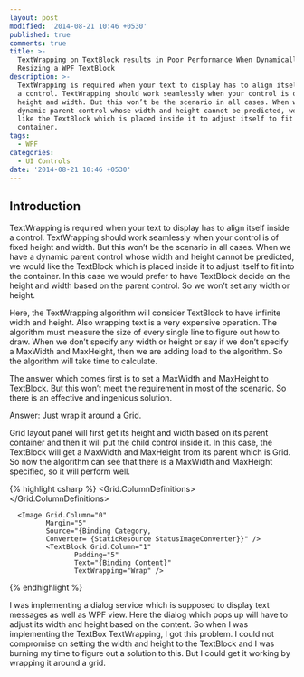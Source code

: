 ```yaml
---
layout: post
modified: '2014-08-21 10:46 +0530'
published: true
comments: true
title: >-
  TextWrapping on TextBlock results in Poor Performance When Dynamically
  Resizing a WPF TextBlock
description: >-
  TextWrapping is required when your text to display has to align itself inside
  a control. TextWrapping should work seamlessly when your control is of fixed
  height and width. But this won’t be the scenario in all cases. When we have a
  dynamic parent control whose width and height cannot be predicted, we would
  like the TextBlock which is placed inside it to adjust itself to fit into the
  container.
tags:
  - WPF
categories:
  - UI Controls
date: '2014-08-21 10:46 +0530'
---
```

## Introduction

  TextWrapping is required when your text to display has to align itself inside a control. TextWrapping should work seamlessly when your control is of fixed height and width. But this won’t be the scenario in all cases. When we have a dynamic parent control whose width and height cannot be predicted, we would like the TextBlock which is placed inside it to adjust itself to fit into the container. In this case we would prefer to have TextBlock decide on the height and width based on the parent control. So we won’t set any width or height.
  
  Here, the TextWrapping algorithm will consider TextBlock to have infinite width and height. Also wrapping text is a very expensive operation. The algorithm must measure the size of every single line to figure out how to draw. When we don’t specify any width or height or say if we don’t specify a MaxWidth and MaxHeight, then we are adding load to the algorithm. So the algorithm will take time to calculate.

The answer which comes first is to set a MaxWidth and MaxHeight to TextBlock. But this won’t meet the requirement in most of the scenario. So there is an effective and ingenious solution.

Answer: Just wrap it around a Grid.

Grid layout panel will first get its height and width based on its parent container and then it will put the child control inside it. In this case, the TextBlock will get a MaxWidth and MaxHeight from its parent which is Grid. So now the algorithm can see that there is a MaxWidth and MaxHeight specified, so it will perform well.

{% highlight csharp %}
<DataTemplate x:Key="StringDataTemplate">
  <Grid>
     <Grid.ColumnDefinitions>
        <ColumnDefinition Width="55" />
        <ColumnDefinition Width="*" />
      </Grid.ColumnDefinitions>

      <Image Grid.Column="0"
             Margin="5"
             Source="{Binding Category,
             Converter= {StaticResource StatusImageConverter}}" />
             <TextBlock Grid.Column="1"
                    Padding="5"
                    Text="{Binding Content}"
                    TextWrapping="Wrap" />
  </Grid>
</DataTemplate>
{% endhighlight %}

I was implementing a dialog service which is supposed to display text messages as well as WPF view. Here the dialog which pops up will have to adjust its width and height based on the content. So when I was implementing the TextBox TextWrapping, I got this problem. I could not compromise on setting the width and height to the TextBlock and I was burning my time to figure out a solution to this. But I could get it working by wrapping it around a grid.
